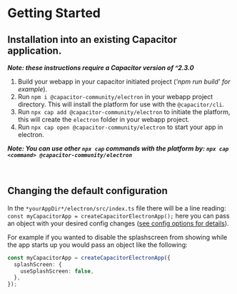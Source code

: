 # **Getting Started**

## Installation into an existing Capacitor application.

**_Note: these instructions require a Capacitor version of ^2.3.0_**

1. Build your webapp in your capacitor initiated project (_'npm run build' for example_).
2. Run `npm i @capacitor-community/electron` in your webapp project directory. This will install the platform for use with the `@capacitor/cli`.
3. Run `npx cap add @capacitor-community/electron` to initiate the platform, this will create the `electron` folder in your webapp project.
4. Run `npx cap open @capacitor-community/electron` to start your app in electron.

**_Note: You can use other `npx cap` commands with the platform by: `npx cap <command> @capacitor-community/electron`_**

<br />

## Changing the default configuration

In the `*yourAppDir*/electron/src/index.ts` file there will be a line reading: `const myCapacitorApp = createCapacitorElectronApp();` here you can pass an object with your desired config changes ([see config options for details](/./config-options/index)).

For example if you wanted to disable the splashscreen from showing while the app starts up you would pass an object like the following:

```typescript
const myCapacitorApp = createCapacitorElectronApp({
  splashScreen: {
    useSplashScreen: false,
  },
});
```
